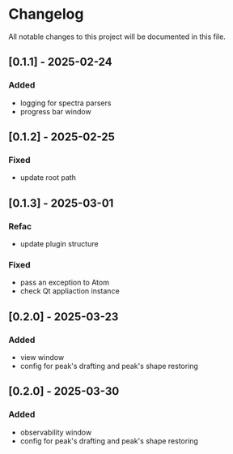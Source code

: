 # Changelog
All notable changes to this project will be documented in this file.


## [0.1.1] - 2025-02-24

### Added
* logging for spectra parsers
* progress bar window


## [0.1.2] - 2025-02-25

### Fixed
* update root path


## [0.1.3] - 2025-03-01

### Refac
* update plugin structure

### Fixed
* pass an exception to Atom
* check Qt appliaction instance


## [0.2.0] - 2025-03-23

### Added
* view window
* config for peak's drafting and peak's shape restoring


## [0.2.0] - 2025-03-30

### Added
* observability window
* config for peak's drafting and peak's shape restoring
